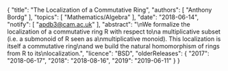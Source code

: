 {
    "title": "The Localization of a Commutative Ring",
    "authors": [
        "Anthony Bordg"
    ],
    "topics": [
        "Mathematics/Algebra"
    ],
    "date": "2018-06-14",
    "notify": [
        "apdb3@cam.ac.uk"
    ],
    "abstract": "\nWe formalize the localization of a commutative ring R with respect to\na multiplicative subset (i.e. a submonoid of R seen as a\nmultiplicative monoid). This localization is itself a commutative ring\nand we build the natural homomorphism of rings from R to its\nlocalization.",
    "licence": "BSD",
    "olderReleases": {
        "2017": "2018-06-17",
        "2018": "2018-08-16",
        "2019": "2019-06-11"
    }
}